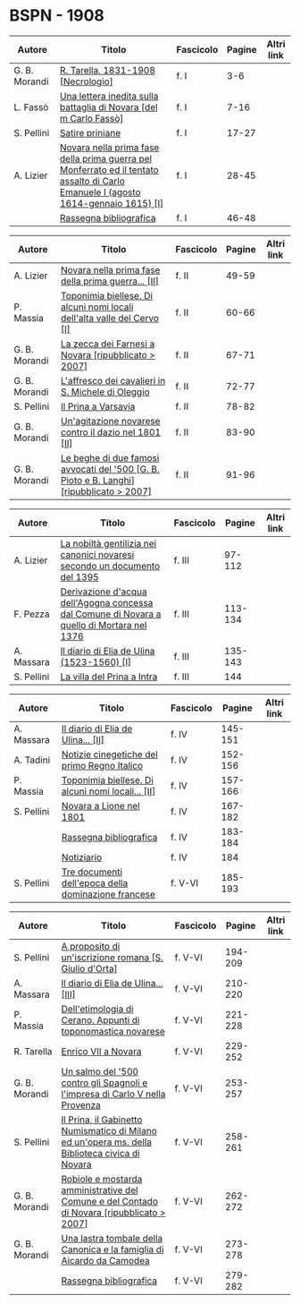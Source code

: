 # BSPN - 1908

| Autore        | Titolo                                                                                                                                                                                  | Fascicolo | Pagine | Altri link |
|---------------|-----------------------------------------------------------------------------------------------------------------------------------------------------------------------------------------|-----------|--------|------------|
| G. B. Morandi | [R. Tarella, 1831-1908 [Necrologio]](https://en.calameo.com/read/0072607351d0c0bbee088)                                                                                                 | f. I      | 3-6    |            |
| L. Fassò      | [Una lettera inedita sulla battaglia di Novara [del m Carlo Fassò]](https://en.calameo.com/read/0072607351d0c0bbee088)                                                                  | f. I      | 7-16   |            |
| S. Pellini    | [Satire priniane](https://en.calameo.com/read/0072607351d0c0bbee088)                                                                                                                    | f. I      | 17-27  |            |
| A. Lizier     | [Novara nella prima fase della prima guerra pel Monferrato ed il tentato assalto di Carlo Emanuele I (agosto 1614-gennaio 1615) [I]](https://en.calameo.com/read/0072607351d0c0bbee088) | f. I      | 28-45  |            |
|               | [Rassegna bibliografica](https://en.calameo.com/read/0072607351d0c0bbee088)                                                                                                             | f. I      | 46-48  |            |

| Autore        | Titolo                                                                                                                                        | Fascicolo | Pagine | Altri link |
|---------------|-----------------------------------------------------------------------------------------------------------------------------------------------|-----------|--------|------------|
| A. Lizier     | [Novara nella prima fase della prima guerra... [II]](https://en.calameo.com/read/0072607352a1ec6a7847d)                                       | f. II     | 49-59  |            |
| P. Massia     | [Toponimia biellese. Di alcuni nomi locali dell'alta valle del Cervo [I]](https://en.calameo.com/read/0072607352a1ec6a7847d)                  | f. II     | 60-66  |            |
| G. B. Morandi | [La zecca dei Farnesi a Novara [ripubblicato > 2007]](https://en.calameo.com/read/0072607352a1ec6a7847d)                                      | f. II     | 67-71  |            |
| G. B. Morandi | [L'affresco dei cavalieri in S. Michele di Oleggio](https://en.calameo.com/read/0072607352a1ec6a7847d)                                        | f. II     | 72-77  |            |
| S. Pellini    | [Il Prina a Varsavia](https://en.calameo.com/read/0072607352a1ec6a7847d)                                                                      | f. II     | 78-82  |            |
| G. B. Morandi | [Un'agitazione novarese contro il dazio nel 1801 [II]](https://en.calameo.com/read/0072607352a1ec6a7847d)                                     | f. II     | 83-90  |            |
| G. B. Morandi | [Le beghe di due famosi avvocati del '500 [G. B. Pioto e B. Langhi] [ripubblicato > 2007]](https://en.calameo.com/read/0072607352a1ec6a7847d) | f. II     | 91-96  |            |

| Autore     | Titolo                                                                                                                                          | Fascicolo | Pagine  | Altri link |
|------------|-------------------------------------------------------------------------------------------------------------------------------------------------|-----------|---------|------------|
| A. Lizier  | [La nobiltà gentilizia nei canonici novaresi secondo un documento del 1395](https://en.calameo.com/read/007260735649c9dc7f70e)                  | f. III    | 97-112  |            |
| F. Pezza   | [Derivazione d'acqua dell'Agogna concessa dal Comune di Novara a quello di Mortara nel 1376](https://en.calameo.com/read/007260735649c9dc7f70e) | f. III    | 113-134 |            |
| A. Massara | [Il diario di Elia de Ulina (1523-1560) [I]](https://en.calameo.com/read/007260735649c9dc7f70e)                                                 | f. III    | 135-143 |            |
| S. Pellini | [La villa del Prina a Intra](https://en.calameo.com/read/007260735649c9dc7f70e)                                                                 | f. III    | 144     |            |

| Autore     | Titolo                                                                                                   | Fascicolo | Pagine  | Altri link |
|------------|----------------------------------------------------------------------------------------------------------|-----------|---------|------------|
| A. Massara | [Il diario di Elia de Ulina... [II]](https://en.calameo.com/read/0072607351ee4129dabfb)                  | f. IV     | 145-151 |            |
| A. Tadini  | [Notizie cinegetiche del primo Regno Italico](https://en.calameo.com/read/0072607351ee4129dabfb)         | f. IV     | 152-156 |            |
| P. Massia  | [Toponimia biellese. Di alcuni nomi locali... [II]](https://en.calameo.com/read/0072607351ee4129dabfb)   | f. IV     | 157-166 |            |
| S. Pellini | [Novara a Lione nel 1801](https://en.calameo.com/read/0072607351ee4129dabfb)                             | f. IV     | 167-182 |            |
|            | [Rassegna bibliografica](https://en.calameo.com/read/0072607351ee4129dabfb)                              | f. IV     | 183-184 |            |
|            | [Notiziario](https://en.calameo.com/read/0072607351ee4129dabfb)                                          | f. IV     | 184     |            |
| S. Pellini | [Tre documenti dell'epoca della dominazione francese](https://en.calameo.com/read/007260735ab730ffaaa93) | f. V-VI   | 185-193 |            |

| Autore        | Titolo                                                                                                                                              | Fascicolo | Pagine  | Altri link |
|---------------|-----------------------------------------------------------------------------------------------------------------------------------------------------|-----------|---------|------------|
| S. Pellini    | [A proposito di un'iscrizione romana [S. Giulio d'Orta]](https://en.calameo.com/read/007260735ab730ffaaa93)                                         | f. V-VI   | 194-209 |            |
| A. Massara    | [Il diario di Elia de Ulina... [III]](https://en.calameo.com/read/007260735ab730ffaaa93)                                                            | f. V-VI   | 210-220 |            |
| P. Massia     | [Dell'etimologia di Cerano. Appunti di toponomastica novarese](https://en.calameo.com/read/007260735ab730ffaaa93)                                   | f. V-VI   | 221-228 |            |
| R. Tarella    | [Enrico VII a Novara](https://en.calameo.com/read/007260735ab730ffaaa93)                                                                            | f. V-VI   | 229-252 |            |
| G. B. Morandi | [Un salmo del '500 contro gli Spagnoli e l'impresa di Carlo V nella Provenza](https://en.calameo.com/read/007260735ab730ffaaa93)                    | f. V-VI   | 253-257 |            |
| S. Pellini    | [Il Prina, il Gabinetto Numismatico di Milano ed un'opera ms. della Biblioteca civica di Novara](https://en.calameo.com/read/007260735ab730ffaaa93) | f. V-VI   | 258-261 |            |
| G. B. Morandi | [Robiole e mostarda amministrative del Comune e del Contado di Novara [ripubblicato > 2007]](https://en.calameo.com/read/007260735ab730ffaaa93)     | f. V-VI   | 262-272 |            |
| G. B. Morandi | [Una lastra tombale della Canonica e la famiglia di Aicardo da Camodea](https://en.calameo.com/read/007260735ab730ffaaa93)                          | f. V-VI   | 273-278 |            |
|               | [Rassegna bibliografica](https://en.calameo.com/read/007260735ab730ffaaa93)                                                                         | f. V-VI   | 279-282 |            |
